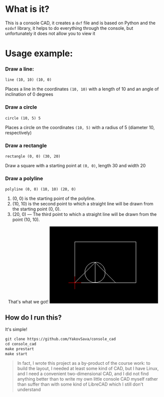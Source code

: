 # What is it?

This is a console CAD, it creates a `dxf` file and is based on Python and the `ezdxf` library, it helps to do everything through the console, but unfortunately it does not allow you to view it

# Usage example:

### Draw a line:
```cad
line (10, 10) (10, 0)
```
Places a line in the coordinates `(10, 10)` with a length of 10 and an angle of inclination of 0 degrees

### Draw a circle

```cad
circle (10, 5) 5
```
Places a circle on the coordinates `(10, 5)` with a radius of 5 (diameter 10, respectively)

### Draw a rectangle
```cad
rectangle (0, 0) (30, 20)
```
Draw a square with a starting point at `(0, 0)`, length 30 and width 20

### Draw a polyline
```cad
polyline (0, 0) (10, 10) (20, 0)
```
1. (0, 0) is the starting point of the polyline.
2. (10, 10) is the second point to which a straight line will be drawn from the starting point (0, 0).
3. (20, 0) — The third point to which a straight line will be drawn from the point (10, 10).

<div align="center">
    That's what we got!
    <img src="https://raw.githubusercontent.com/YakovSava/console_cad/refs/heads/main/readme_example.png">
</div>

## How do I run this?

It's simple!
```shell
git clone https://github.com/YakovSava/console_cad
cd console_cad
make prestart
make start
```

<blockquote>In fact, I wrote this project as a by-product of the course work: to build the layout, I needed at least some kind of CAD, but I have Linux, and I need a convenient two-dimensional CAD, and I did not find anything better than to write my own little console CAD myself rather than suffer than with some kind of LibreCAD which I still don't understand</blockquote>